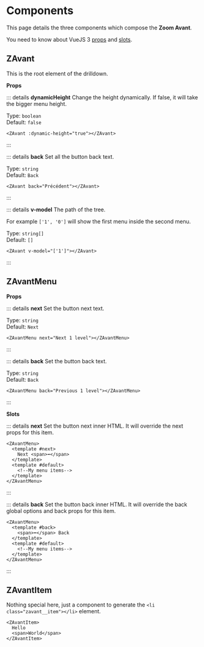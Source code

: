 # Components

This page details the three components which compose the **Zoom Avant**.

You need to know about VueJS 3 [props](https://vuejs.org/guide/components/props.html) and [slots](https://vuejs.org/guide/components/slots.html).

## ZAvant

This is the root element of the drilldown.

**Props**

::: details **dynamicHeight**
Change the height dynamically. If false, it will take the bigger menu height.

Type: `boolean`<br/>
Default: `false`

```vue-html
<ZAvant :dynamic-height="true"></ZAvant>
```

:::

::: details **back**
Set all the button back text.

Type: `string`<br/>
Default: `Back`

```vue-html
<ZAvant back="Précédent"></ZAvant>
```

:::

::: details **v-model**
The path of the tree.

For example `['1', '0']` will show the first menu inside the second menu.

Type: `string[]`<br/>
Default: `[]`

```vue-html
<ZAvant v-model="['1']"></ZAvant>
```

:::

## ZAvantMenu

**Props**

::: details **next**
Set the button next text.

Type: `string`<br/>
Default: `Next`

```vue-html
<ZAvantMenu next="Next 1 level"></ZAvantMenu>
```

:::

::: details **back**
Set the button back text.

Type: `string`<br/>
Default: `Back`

```vue-html
<ZAvantMenu back="Previous 1 level"></ZAvantMenu>
```

:::

**Slots**

::: details **next**
Set the button next inner HTML. It will override the next props for this item.

```vue-html
<ZAvantMenu>
  <template #next>
    Next <span>➡️</span>
  </template>
  <template #default>
    <!--My menu items-->
  </template>
</ZAvantMenu>
```

:::

::: details **back**
Set the button back inner HTML. It will override the back global options and back props for this item.

```vue-html
<ZAvantMenu>
  <template #back>
    <span>⬅️</span> Back
  </template>
  <template #default>
    <!--My menu items-->
  </template>
</ZAvantMenu>
```

:::

## ZAvantItem

Nothing special here, just a component to generate the `<li class="zavant__item"></li>` element.

```vue-html
<ZAvantItem>
  Hello
  <span>World</span>
</ZAvantItem>
```
